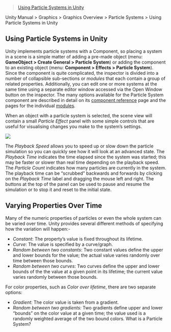 > [Using Particle Systems in Unity](http://docs.unity3d.com/Manual/PartSysUsage.html)

Unity Manual > Graphics > Graphics Overview > Particle Systems > Using Particle Systems in Unity

## Using Particle Systems in Unity

Unity implements particle systems with a Component, so placing a system in a scene is a simple matter of adding a pre-made object (menu: **GameObject > Create General > Particle System**) or adding the component to an existing object (menu: **Component > Effects > Particle System**). Since the component is quite complicated, the inspector is divided into a number of collapsible sub-sections or _modules_ that each contain a group of related properties. Additionally, you can edit one or more systems at the same time using a separate editor window accessed via the Open Window button on the inspector. The many options available for the Particle System component are described in detail on its [component reference](http://docs.unity3d.com/Manual/class-ParticleSystem.html) page and the pages for the individual [modules](http://docs.unity3d.com/Manual/ParticleSystemModules.html).

When an object with a particle system is selected, the scene view will contain a small _Particle Effect_ panel with some simple controls that are useful for visualising changes you make to the system’s settings.

![](http://docs.unity3d.com/uploads/Main/PartSysEffectPanel.png)

The _Playback Speed_ allows you to speed up or slow down the particle simulation so you can quickly see how it will look at an advanced state. The _Playback Time_ indicates the time elapsed since the system was started; this may be faster or slower than real time depending on the playback speed. The _Particle Count_ indicates how many particles are currently in the system. The playback time can be “scrubbed” backwards and forwards by clicking on the _Playback Time_ label and dragging the mouse left and right. The buttons at the top of the panel can be used to pause and resume the simulation or to stop it and reset to the initial state.

## Varying Properties Over Time

Many of the numeric properties of particles or even the whole system can be varied over time. Unity provides several different methods of specifying how the variation will happen:-

* _Constant_: The property’s value is fixed throughout its lifetime.
* _Curve_: The value is specified by a curve/graph.
* _Random between two constants_: Two constant values define the upper and lower bounds for the value; the actual value varies randomly over time between those bounds.
* _Random between two curves_: Two curves define the upper and lower bounds of the the value at a given point in its lifetime; the current value varies randomly between those bounds.

For color properties, such as _Color over lifetime_, there are two separate options:

* _Gradient:_ The color value is taken from a gradient.
* _Random between two gradients:_ Two gradients define upper and lower “bounds” on the color value at a given time; the value used is a randomly weighted average of the two bound colors.
What is a Particle System?
